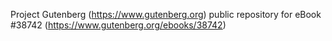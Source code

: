 Project Gutenberg (https://www.gutenberg.org) public repository for eBook #38742 (https://www.gutenberg.org/ebooks/38742)